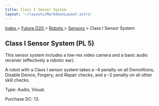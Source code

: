 ```yaml
---
title: Class I Sensor System
layout: '~/layouts/MarkdownLayout.astro'
---
```


[ Index ](/) > [ Future D20 ](/future.d20.srd) > [ Robots ](/future.d20.srd/robots) > [ Sensors](/future.d20.srd/robots/sensors) > Class I Sensor System

##  Class I Sensor System (PL 5)

This sensor system includes a low-res video camera and a basic audio receiver
(effectively a robotic ear).

A robot with a Class I sensor system takes a –4 penalty on all Demolitions,
Disable Device, Forgery, and Repair checks, and a –2 penalty on all other
skill checks.

Type: Audio, Visual.

Purchase DC: 13.

